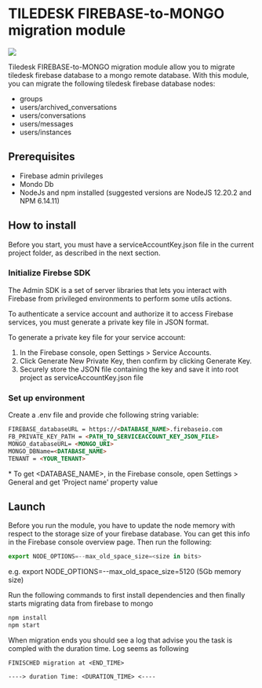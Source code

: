 # TILEDESK FIREBASE-to-MONGO migration module

![](https://user-images.githubusercontent.com/47848430/177296810-df0a3495-07aa-423e-9326-631fb18936c1.png)

Tiledesk FIREBASE-to-MONGO migration module allow you to migrate tiledesk firebase database to a mongo remote database. 
With this module, you can migrate the following tiledesk firebase database nodes:
- groups
- users/archived_conversations
- users/conversations
- users/messages
- users/instances

## Prerequisites
- Firebase admin privileges
- Mondo Db
- NodeJs and npm installed (suggested versions are NodeJS 12.20.2 and NPM 6.14.11)

## How to install
Before you start, you must have a serviceAccountKey.json file in the current project folder, as described in the next section. 

### Initialize Firebse SDK
The Admin SDK is a set of server libraries that lets you interact with Firebase from privileged environments to perform some utils actions.

To authenticate a service account and authorize it to access Firebase services, you must generate a private key file in JSON format.

To generate a private key file for your service account:
1. In the Firebase console, open Settings > Service Accounts.
2. Click Generate New Private Key, then confirm by clicking Generate Key.
3. Securely store the JSON file containing the key and save it into root project as serviceAccountKey.json file


### Set up environment

Create a .env file and provide che following string variable:
```html
FIREBASE_databaseURL = https://<DATABASE_NAME>.firebaseio.com
FB_PRIVATE_KEY_PATH = <PATH_TO_SERVICEACCOUNT_KEY_JSON_FILE>
MONGO_databaseURL= <MONGO_URI>
MONGO_DBName=<DATABASE_NAME>
TENANT = <YOUR_TENANT>
```
\* To get <DATABASE_NAME>, in the Firebase console, open Settings > General and get 'Project name' property value

## Launch
Before you run the module, you have to update the node memory with respect to the storage size of your firebase database. You can get this info in the Firebase console overview page. Then run the following:
```javascript
export NODE_OPTIONS=--max_old_space_size=<size in bits>
```
e.g. export NODE_OPTIONS=--max_old_space_size=5120 (5Gb memory size)

Run the following commands to first install dependencies and then finally starts migrating data from firebase to mongo

```javascript
npm install
npm start
```

When migration ends you should see a log that advise you the task is compled with the duration time. Log seems as following

```
FINISCHED migration at <END_TIME>

----> duration Time: <DURATION_TIME> <----

```



